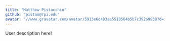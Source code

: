 ```yaml
---
title: "Matthew Pistacchio"
github: "pistam@rpi.edu"
avatar: "//www.gravatar.com/avatar/5913e6d483aa5519564b5b7c392a9938?d=identicon"
---
```


User description here!
